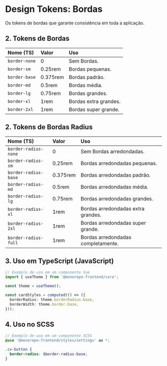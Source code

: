 # Design Tokens: Bordas

Os tokens de bordas que garante consistência em toda a aplicação.

## 2. Tokens de Bordas

| Nome (TS)     | Valor    | Uso                   |
| :------------ | :------- | :-------------------- |
| `border-none` | 0        | Sem Bordas.           |
| `border-sm`   | 0.25rem  | Bordas pequenas.      |
| `border-base` | 0.375rem | Bordas padrão.        |
| `border-md`   | 0.5rem   | Bordas média.         |
| `border-lg`   | 0.75rem  | Bordas grandes.       |
| `border-xl`   | 1rem     | Bordas extra grandes. |
| `border-2xl`  | 1rem     | Bordas super grande.  |

## 2. Tokens de Bordas Radius

| Nome (TS)            | Valor    | Uso                                |
| :------------------- | :------- | :--------------------------------- |
| `border-radius-none` | 0        | Sem Bordas arredondadas.           |
| `border-radius-sm`   | 0.25rem  | Bordas arredondadas pequenas.      |
| `border-radius-base` | 0.375rem | Bordas arredondadas padrão.        |
| `border-radius-md`   | 0.5rem   | Bordas arredondadas média.         |
| `border-radius-lg`   | 0.75rem  | Bordas arredondadas grandes.       |
| `border-radius-xl`   | 1rem     | Bordas arredondadas extra grandes. |
| `border-radius-2xl`  | 1rem     | Bordas arredondadas super grande.  |
| `border-radius-full` | 1rem     | Bordas arredondadas completamente. |

## 3. Uso em TypeScript (JavaScript)

```typescript
// Exemplo de uso em um componente Vue
import { useTheme } from '@monorepo-frontend/core';

const theme = useTheme();

const cardStyles = computed(() => ({
  borderRadius: theme.borderRadius.base,
  borderWidth: theme.border.base,
}));
```

## 4. Uso no SCSS

```scss
// Exemplo de uso em um componente SCSS
@use '@monorepo-frontend/styles/settings' as *;

.cv-button {
  border-radius: $border-radius-base;
}
```
